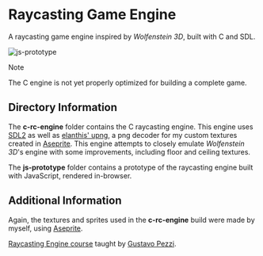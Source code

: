 # Raycasting Game Engine

A raycasting game engine inspired by *Wolfenstein 3D*, built with C and SDL.

![js-prototype](https://github.com/Nico-Posateri/c-and-js-raycast-engine/assets/141705409/f522b7d8-7144-4a0b-a7fa-3bf18a38a31e)
> [!NOTE]
> The C engine is not yet properly optimized for building a complete game.

## Directory Information

The **c-rc-engine** folder contains the C raycasting engine. This engine uses [SDL2](https://github.com/libsdl-org/SDL/releases/tag/release-2.28.5) as well as [elanthis' upng](https://github.com/elanthis/upng), a png decoder for my custom textures created in [Aseprite](https://www.aseprite.org/). This engine attempts to closely emulate *Wolfenstein 3D*'s engine with some improvements, including floor and ceiling textures.

The **js-prototype** folder contains a prototype of the raycasting engine built with JavaScript, rendered in-browser.

## Additional Information

Again, the textures and sprites used in the **c-rc-engine** build were made by myself, using [Aseprite](https://www.aseprite.org/).

[Raycasting Engine course](https://pikuma.com/courses/raycasting-engine-tutorial-algorithm-javascript) taught by [Gustavo Pezzi](https://github.com/gustavopezzi).
